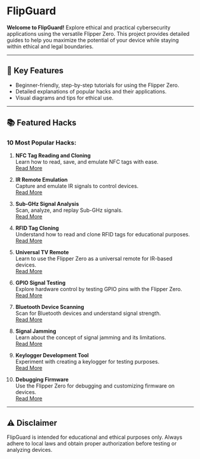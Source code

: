 # FlipGuard

**Welcome to FlipGuard!** Explore ethical and practical cybersecurity applications using the versatile Flipper Zero. This project provides detailed guides to help you maximize the potential of your device while staying within ethical and legal boundaries.

---

## 🔑 Key Features
- Beginner-friendly, step-by-step tutorials for using the Flipper Zero.
- Detailed explanations of popular hacks and their applications.
- Visual diagrams and tips for ethical use.

---

## 📚 Featured Hacks

### 10 Most Popular Hacks:
1. **NFC Tag Reading and Cloning**  
   Learn how to read, save, and emulate NFC tags with ease.  
   [Read More](./nfc-tag-cloning.md)

2. **IR Remote Emulation**  
   Capture and emulate IR signals to control devices.  
   [Read More](./ir-remote-emulation.md)

3. **Sub-GHz Signal Analysis**  
   Scan, analyze, and replay Sub-GHz signals.  
   [Read More](./sub-ghz-analysis.md)

4. **RFID Tag Cloning**  
   Understand how to read and clone RFID tags for educational purposes.  
   [Read More](./rfid-tag-cloning.md)

5. **Universal TV Remote**  
   Learn to use the Flipper Zero as a universal remote for IR-based devices.  
   [Read More](./universal-tv-remote.md)

6. **GPIO Signal Testing**  
   Explore hardware control by testing GPIO pins with the Flipper Zero.  
   [Read More](./gpio-signal-testing.md)

7. **Bluetooth Device Scanning**  
   Scan for Bluetooth devices and understand signal strength.  
   [Read More](./bluetooth-device-scanning.md)

8. **Signal Jamming**  
   Learn about the concept of signal jamming and its limitations.  
   [Read More](./signal-jamming.md)

9. **Keylogger Development Tool**  
   Experiment with creating a keylogger for testing purposes.  
   [Read More](./keylogger-development.md)

10. **Debugging Firmware**  
   Use the Flipper Zero for debugging and customizing firmware on devices.  
   [Read More](./debugging-firmware.md)

---

## ⚠️ Disclaimer
FlipGuard is intended for educational and ethical purposes only. Always adhere to local laws and obtain proper authorization before testing or analyzing devices.
